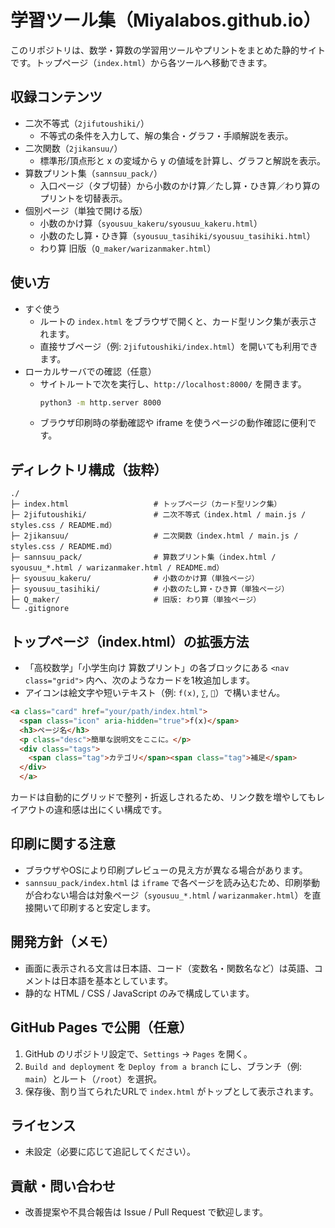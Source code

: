 # 学習ツール集（Miyalabos.github.io）

このリポジトリは、数学・算数の学習用ツールやプリントをまとめた静的サイトです。トップページ（`index.html`）から各ツールへ移動できます。

## 収録コンテンツ
- 二次不等式（`2jifutoushiki/`）
  - 不等式の条件を入力して、解の集合・グラフ・手順解説を表示。
- 二次関数（`2jikansuu/`）
  - 標準形/頂点形と x の変域から y の値域を計算し、グラフと解説を表示。
- 算数プリント集（`sannsuu_pack/`）
  - 入口ページ（タブ切替）から小数のかけ算／たし算・ひき算／わり算のプリントを切替表示。
- 個別ページ（単独で開ける版）
  - 小数のかけ算（`syousuu_kakeru/syousuu_kakeru.html`）
  - 小数のたし算・ひき算（`syousuu_tasihiki/syousuu_tasihiki.html`）
  - わり算 旧版（`Q_maker/warizanmaker.html`）

## 使い方
- すぐ使う
  - ルートの `index.html` をブラウザで開くと、カード型リンク集が表示されます。
  - 直接サブページ（例: `2jifutoushiki/index.html`）を開いても利用できます。
- ローカルサーバでの確認（任意）
  - サイトルートで次を実行し、`http://localhost:8000/` を開きます。
    ```bash
    python3 -m http.server 8000
    ```
  - ブラウザ印刷時の挙動確認や iframe を使うページの動作確認に便利です。

## ディレクトリ構成（抜粋）
```
./
├─ index.html                   # トップページ（カード型リンク集）
├─ 2jifutoushiki/               # 二次不等式（index.html / main.js / styles.css / README.md）
├─ 2jikansuu/                   # 二次関数（index.html / main.js / styles.css / README.md）
├─ sannsuu_pack/                # 算数プリント集（index.html / syousuu_*.html / warizanmaker.html / README.md）
├─ syousuu_kakeru/              # 小数のかけ算（単独ページ）
├─ syousuu_tasihiki/            # 小数のたし算・ひき算（単独ページ）
├─ Q_maker/                     # 旧版: わり算（単独ページ）
└─ .gitignore
```

## トップページ（index.html）の拡張方法
- 「高校数学」「小学生向け 算数プリント」の各ブロックにある `<nav class="grid">` 内へ、次のようなカードを1枚追加します。
- アイコンは絵文字や短いテキスト（例: `f(x)`, `∑`, `📄`）で構いません。

```html
<a class="card" href="your/path/index.html">
  <span class="icon" aria-hidden="true">f(x)</span>
  <h3>ページ名</h3>
  <p class="desc">簡単な説明文をここに。</p>
  <div class="tags">
    <span class="tag">カテゴリ</span><span class="tag">補足</span>
  </div>
  </a>
```

カードは自動的にグリッドで整列・折返しされるため、リンク数を増やしてもレイアウトの違和感は出にくい構成です。

## 印刷に関する注意
- ブラウザやOSにより印刷プレビューの見え方が異なる場合があります。
- `sannsuu_pack/index.html` は `iframe` で各ページを読み込むため、印刷挙動が合わない場合は対象ページ（`syousuu_*.html` / `warizanmaker.html`）を直接開いて印刷すると安定します。

## 開発方針（メモ）
- 画面に表示される文言は日本語、コード（変数名・関数名など）は英語、コメントは日本語を基本としています。
- 静的な HTML / CSS / JavaScript のみで構成しています。

## GitHub Pages で公開（任意）
1. GitHub のリポジトリ設定で、`Settings` → `Pages` を開く。
2. `Build and deployment` を `Deploy from a branch` にし、ブランチ（例: `main`）とルート（`/root`）を選択。
3. 保存後、割り当てられたURLで `index.html` がトップとして表示されます。

## ライセンス
- 未設定（必要に応じて追記してください）。

## 貢献・問い合わせ
- 改善提案や不具合報告は Issue / Pull Request で歓迎します。

